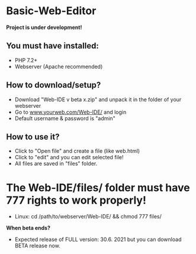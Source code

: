 # Basic-Web-Editor
__Project is under development!__

## You must have installed:
- PHP 7.2+
- Webserver (Apache recommended)

## How to download/setup?
- Download "Web-IDE v beta x.zip" and unpack it in the folder of your webserver
- Go to www.yourweb.com/Web-IDE/ and login
- Default username & password is "admin"

## How to use it?
- Click to "Open file" and create a file (like web.html)
- Click to "edit" and you can edit selected file!
- All files are saved in "files" folder.

# The Web-IDE/files/ folder must have 777 rights to work properly!
- Linux: cd /path/to/webserver/Web-IDE/ && chmod 777 files/

__When beta ends?__
- Expected release of FULL version: 30.6. 2021 but you can download BETA release now.
